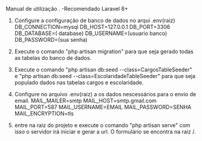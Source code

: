 Manual de utilização .
-Recomendado Laravel 8+


1. Configure a configuração de banco de dados no arqui .env(raiz)
DB_CONNECTION=mysql
DB_HOST=127.0.0.1
DB_PORT=3306
DB_DATABASE=( database)
DB_USERNAME=(usuario banco)
DB_PASSWORD=(sua senha)



2. Execute o comando "php artisan migration" para que seja gerado todas as tabelas do banco de dados.

3. Execute o comando "php artisan db:seed --class=CargosTableSeeder" e "php artisan db:seed --class=EscolaridadeTableSeeder" para que seja populado dados nas tabelas cargos e escolaridade.

4. Configure no arquivo .env(raiz) a os dados nescessários para o envio de email.
MAIL_MAILER=smtp
MAIL_HOST=smtp.gmail.com
MAIL_PORT=587
MAIL_USERNAME=EMAIL
MAIL_PASSWORD=SENHA
MAIL_ENCRYPTION=tls

5. entre na raiz do projeto e execute o comando "php artisan serve" com isso o servidor irá iniciar e gerar a url. O formulário se encontra na raiz /.
